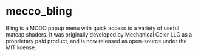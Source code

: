 # mecco_bling

Bling is a MODO popup menu with quick access to a variety of useful matcap shaders. It was originally developed by Mechanical Color LLC as a proprietary paid product, and is now released as open-source under the MIT license.
